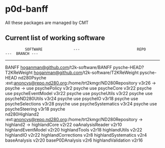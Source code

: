 # p0d-banff

All these packages are managed by CMT

Current list of working software 
-------------------------------------------------------------------------------------------------------------------
             SOFTWARE              ---                          REPO                                ---  BRANCH ---
-------------------------------------------------------------------------------------------------------------------
 BANFF                                  hoganman@github.com/t2k-software/BANFF                           pysche-HEAD?
 T2KReWeight                            hoganman@github.com/t2k-software/T2KReWeight                     pysche-HEAD
 nd280Psyche                            :ext:anoncvs@repo.nd280.org:/home/trt2kmgr/ND280Repository       v3r26
 ->
   psyche
   ->
     use psychePolicy v3r2 psyche
use psycheCore v3r22 psyche
use psycheEventModel v3r22 psyche
use psycheUtils v3r22 psyche 
use psycheND280Utils v3r24 psyche
use psycheIO v3r18 psyche
use psycheSelections v3r28 psyche
use psycheSystematics v3r24 psyche
use psycheSteering v3r18 psyche    
 nd280Highland2                         :ext:anoncvs@repo.nd280.org:/home/trt2kmgr/ND280Repository
 ->
   highland2
   ->
     highlandCore v2r22
     oaAnalysisReader v2r10
     highlandEventModel v2r20
     highlandTools v2r18
     highlandUtils v2r22
     highlandIO v2r22
     highlandCorrections v2r8 
     highlandSystematics v2r4
     baseAnalysis v2r20 
     baseP0DAnalysis v2r6
     highlandValidation v2r16
